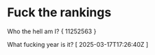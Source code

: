 # Fuck the rankings

Who the hell am I?
{ 11252563 }

What fucking year is it?
[ 2025-03-17T17:26:40Z ]
